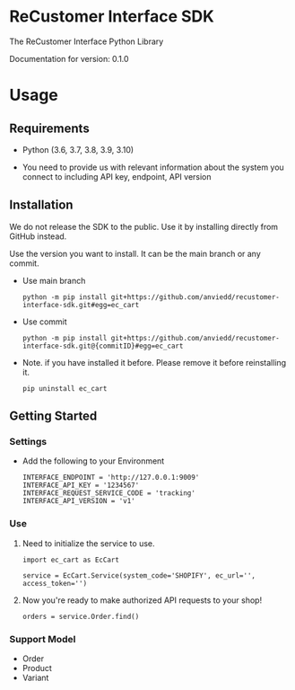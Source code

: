 # ReCustomer Interface SDK

The ReCustomer Interface Python Library

Documentation for version: 0.1.0

# Usage

## Requirements

* Python (3.6, 3.7, 3.8, 3.9, 3.10)

- You need to provide us with relevant information about the system you connect to including API key, endpoint, API
  version

## Installation

We do not release the SDK to the public. Use it by installing directly from GitHub instead.

Use the version you want to install. It can be the main branch or any commit.

* Use main branch
    ```shell
    python -m pip install git+https://github.com/anviedd/recustomer-interface-sdk.git#egg=ec_cart
    ```

* Use commit
    ```shell
    python -m pip install git+https://github.com/anviedd/recustomer-interface-sdk.git@{commitID}#egg=ec_cart
    ```
  
* Note. if you have installed it before. Please remove it before reinstalling it.
    ```shell
    pip uninstall ec_cart
    ```

## Getting Started

### Settings

- Add the following to your Environment

    ```shell
    INTERFACE_ENDPOINT = 'http://127.0.0.1:9009'
    INTERFACE_API_KEY = '1234567'
    INTERFACE_REQUEST_SERVICE_CODE = 'tracking'
    INTERFACE_API_VERSION = 'v1'
    ```

### Use

1. Need to initialize the service to use.

    ```shell
    import ec_cart as EcCart
    
    service = EcCart.Service(system_code='SHOPIFY', ec_url='', access_token='')
    ```

2. Now you're ready to make authorized API requests to your shop!

    ```shell
    orders = service.Order.find()
    ```

### Support Model

* Order
* Product
* Variant